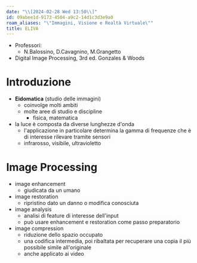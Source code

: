 ```yaml
---
date: "\\[2024-02-28 Wed 13:50\\]"
id: 09abee1d-9173-4504-a9c2-14d1c3d3e9a0
roam_aliases: "\"Immagini, Visione e Realtà Virtuale\""
title: ELIVA
---
```


- Professori:
  - N.Balossino, D.Cavagnino, M.Grangetto
- Digital Image Processing, 3rd ed. Gonzales & Woods

# Introduzione

- **Eidomatica** (studio delle immagini)
  - coinvolge molti ambiti
  - molte aree di studio e discipline
    - fisica, matematica
- la luce è composta da diverse lunghezze d'onda
  - l'applicazione in particolare determina la gamma di frequenze che è di interesse rilevare tramite sensori
  - infrarosso, visibile, ultravioletto

# Image Processing

- image enhancement
  - giudicata da un umano
- image restoration
  - ripristino dato un danno o modifica conosciuta
- image analysis
  - analisi di feature di interesse dell'input
  - può usare enhancement e restoration come passo preparatorio
- image compression
  - riduzione dello spazio occupato
  - una codifica intermedia, poi ribaltata per recuperare una copia il più possibile simile all'originale
  - anche applicato ai video
